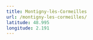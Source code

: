 ```yaml
---
title: Montigny-lès-Cormeilles
url: /montigny-les-cormeilles/
latitude: 48.995
longitude: 2.191
---
```

